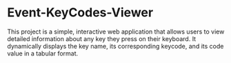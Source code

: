 # Event-KeyCodes-Viewer
 This project is a simple, interactive web application that allows users to view detailed information about any key they press on their keyboard. It dynamically displays the key name, its corresponding keycode, and its code value in a tabular format.
